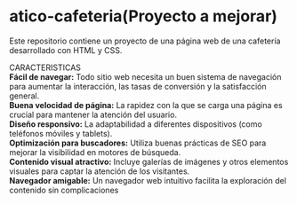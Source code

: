 # atico-cafeteria(Proyecto a mejorar)
Este repositorio contiene un proyecto de una página web de una cafetería desarrollado con HTML y CSS.

CARACTERISTICAS<br>
**Fácil de navegar:** Todo sitio web necesita un buen sistema de navegación para aumentar la interacción, las tasas de conversión y la satisfacción general.<br>
**Buena velocidad de página:** La rapidez con la que se carga una página es crucial para mantener la atención del usuario.<br>
**Diseño responsivo:** La adaptabilidad a diferentes dispositivos (como teléfonos móviles y tablets).<br>
**Optimización para buscadores:** Utiliza buenas prácticas de SEO para mejorar la visibilidad en motores de búsqueda.<br>
**Contenido visual atractivo:** Incluye galerías de imágenes y otros elementos visuales para captar la atención de los visitantes.<br>
**Navegador amigable:** Un navegador web intuitivo facilita la exploración del contenido sin complicaciones<br>
